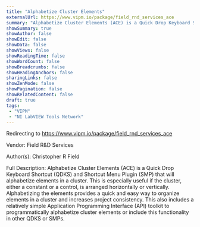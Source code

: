 ```yaml
---
title: "Alphabetize Cluster Elements"
externalUrl: https://www.vipm.io/package/field_rnd_services_ace
summary: "Alphabetize Cluster Elements (ACE) is a Quick Drop Keyboard Shortcut (QDKS) and Shortcut Menu Plugin (SMP) that will alphabetize elements in a cluster."
showSummary: true
showAuthor: false
showEdit: false
showData: false
showViews: false
showReadingTime: false
showWordCount: false
showBreadcrumbs: false
showHeadingAnchors: false
sharingLinks: false
showZenMode: false
showPagination: false
showRelatedContent: false
draft: true
tags:
 - "VIPM"
 - "NI LabVIEW Tools Network"
---
```


Redirecting to https://www.vipm.io/package/field_rnd_services_ace

Vendor: Field R&D Services

Author(s): Christopher R Field
 
Full Description:
Alphabetize Cluster Elements (ACE) is a Quick Drop Keyboard Shortcut (QDKS) and Shortcut Menu Plugin (SMP) that will alphabetize elements in a cluster. This is especially useful if the cluster, either a constant or a control, is arranged horizontally or vertically. Alphabetizing the elements provides a quick and easy way to organize elements in a cluster and increases project consistency. This also includes a relatively simple Application Programming Interface (API) toolkit to programmatically alphabetize cluster elements or include this functionality in other QDKS or SMPs.